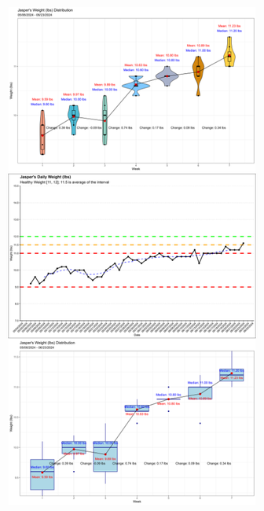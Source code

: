 ![image info](jasper_mean_weight_violin_weekly_time_series_2024_06_23.png)
![image info](jasper_weight_daily_time_series_2024_06_23.png)
![image info](jasper_mean_weight_weekly_time_series_2024_06_23.png)
